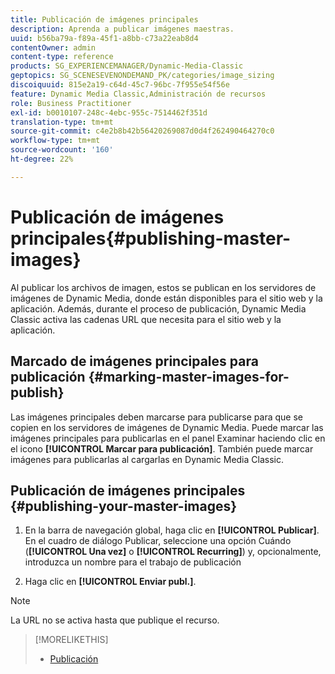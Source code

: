 ```yaml
---
title: Publicación de imágenes principales
description: Aprenda a publicar imágenes maestras.
uuid: b56ba79a-f89a-45f1-a8bb-c73a22eab8d4
contentOwner: admin
content-type: reference
products: SG_EXPERIENCEMANAGER/Dynamic-Media-Classic
geptopics: SG_SCENESEVENONDEMAND_PK/categories/image_sizing
discoiquuid: 815e2a19-c64d-45c7-96bc-7f955e54f56e
feature: Dynamic Media Classic,Administración de recursos
role: Business Practitioner
exl-id: b0010107-248c-4ebc-955c-7514462f351d
translation-type: tm+mt
source-git-commit: c4e2b8b42b56420269087d0d4f262490464270c0
workflow-type: tm+mt
source-wordcount: '160'
ht-degree: 22%

---
```


# Publicación de imágenes principales{#publishing-master-images}

Al publicar los archivos de imagen, estos se publican en los servidores de imágenes de Dynamic Media, donde están disponibles para el sitio web y la aplicación. Además, durante el proceso de publicación, Dynamic Media Classic activa las cadenas URL que necesita para el sitio web y la aplicación.

## Marcado de imágenes principales para publicación {#marking-master-images-for-publish}

Las imágenes principales deben marcarse para publicarse para que se copien en los servidores de imágenes de Dynamic Media. Puede marcar las imágenes principales para publicarlas en el panel Examinar haciendo clic en el icono **[!UICONTROL Marcar para publicación]**. También puede marcar imágenes para publicarlas al cargarlas en Dynamic Media Classic.

## Publicación de imágenes principales {#publishing-your-master-images}

1. En la barra de navegación global, haga clic en **[!UICONTROL Publicar]**. En el cuadro de diálogo Publicar, seleccione una opción Cuándo (**[!UICONTROL Una vez]** o **[!UICONTROL Recurring]**) y, opcionalmente, introduzca un nombre para el trabajo de publicación

1. Haga clic en **[!UICONTROL Enviar publ.]**.

>[!NOTE]
>
>La URL no se activa hasta que publique el recurso.

>[!MORELIKETHIS]
>
>* [Publicación](publishing-files.md#publishing_files)

